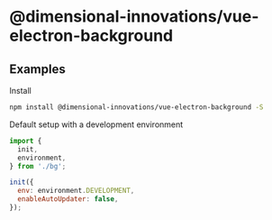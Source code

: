 # @dimensional-innovations/vue-electron-background


## Examples

Install
```bash
npm install @dimensional-innovations/vue-electron-background -S
```

Default setup with a development environment
```javascript
import {
  init,
  environment,
} from './bg';

init({
  env: environment.DEVELOPMENT,
  enableAutoUpdater: false,
});
```